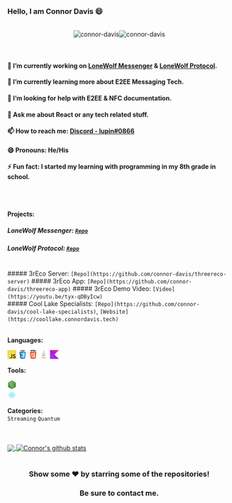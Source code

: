 ### Hello, I am Connor Davis 😄

<br>

<div style="display: flex; justify-content: center; align-items: center;">
<img src="https://img.shields.io/github/stars/connor-davis?affiliations=OWNER&color=gold&logo=github&logoColor=gold&style=for-the-badge" alt="connor-davis" />
<img src="https://img.shields.io/github/followers/connor-davis?color=gold&logo=github&logoColor=gold&style=for-the-badge" alt="connor-davis" />
</div>

<br>
<br>

#### 🔭 I’m currently working on [LoneWolf Messenger](https://github.com/connor-davis/lonewolf-messenger) & [LoneWolf Protocol](https://github.com/connor-davis/lonewolf-protocol).
#### 🌱 I’m currently learning more about E2EE Messaging Tech.
#### 🤔 I’m looking for help with E2EE & NFC documentation.
#### 💬 Ask me about React or any tech related stuff.
#### 📫 How to reach me: [Discord - lupin#0866](https://discord.com/channels/@me/297868805202247681)
#### 😄 Pronouns: He/His
#### ⚡ Fun fact: I started my learning with programming in my 8th grade in school.

<br>
<br>

**Projects:**  

##### LoneWolf Messenger: <code>[Repo](https://github.com/connor-davis/lonewolf-messenger)</code>
##### LoneWolf Protocol: <code>[Repo](https://github.com/connor-davis/lonewolf-protocol)</code>
<br>
##### 3rEco Server: <code>[Repo](https://github.com/connor-davis/threereco-server)</code>
##### 3rEco App: <code>[Repo](https://github.com/connor-davis/threereco-app)</code>
##### 3rEco Demo Video: <code>[Video](https://youtu.be/tyx-qDByIcw)</code>
<br>
##### Cool Lake Specialists: <code>[Repo](https://github.com/connor-davis/cool-lake-specialists)</code>, <code>[Website](https://coollake.connordavis.tech)</code>

<br>
<br>

**Languages:**  

<code><img height="20" src="https://raw.githubusercontent.com/github/explore/80688e429a7d4ef2fca1e82350fe8e3517d3494d/topics/javascript/javascript.png"></code>
<code><img height="20" src="https://raw.githubusercontent.com/github/explore/80688e429a7d4ef2fca1e82350fe8e3517d3494d/topics/css/css.png"></code>
<code><img height="20" src="https://raw.githubusercontent.com/github/explore/80688e429a7d4ef2fca1e82350fe8e3517d3494d/topics/html/html.png"></code>
<code><img height="20" src="https://raw.githubusercontent.com/github/explore/80688e429a7d4ef2fca1e82350fe8e3517d3494d/topics/java/java.png"></code>
<code><img height="20" src="https://raw.githubusercontent.com/github/explore/80688e429a7d4ef2fca1e82350fe8e3517d3494d/topics/kotlin/kotlin.png"></code>

**Tools:**  

<code><img height="20" src="https://raw.githubusercontent.com/github/explore/80688e429a7d4ef2fca1e82350fe8e3517d3494d/topics/nodejs/nodejs.png"></code>    
<code><img height="20" src="https://raw.githubusercontent.com/github/explore/80688e429a7d4ef2fca1e82350fe8e3517d3494d/topics/react/react.png"></code>

**Categories:**  
<code>Streaming</code>
<code>Quantum</code>

<br>
<br>

<a href="https://github.com/connor-davis">
  <img align="center" src="https://github-readme-stats.vercel.app/api/top-langs/?username=connor-davis&theme=light&hide_langs_below=1" />
</a>
<a href="https://github.com/connor-davis">
 <img align="center" src="https://github-readme-stats.vercel.app/api?username=connor-davis&show_icons=true&theme=light&line_height=27" alt="Connor's github stats"/>
</a>

<br>
<br>

<div align="center">

### Show some ❤️ by starring some of the repositories!
### Be sure to contact me.

</div>
